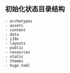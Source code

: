 ## 初始化状态目录结构

```
- archetypes
- assets
- content
- data
- i18n
- layouts
- public
- resources
- static
- themes
- hugo.toml
```